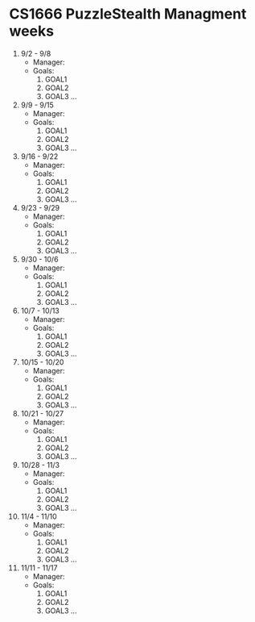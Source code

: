 # CS1666 PuzzleStealth Managment weeks

1. 9/2 - 9/8
	* Manager:
	* Goals:
		1. GOAL1
		1. GOAL2
		1. GOAL3
		...
1. 9/9 - 9/15
	* Manager:
	* Goals:
		1. GOAL1
		1. GOAL2
		1. GOAL3
		...
1. 9/16 - 9/22
	* Manager:
	* Goals:
		1. GOAL1
		1. GOAL2
		1. GOAL3
		...
1. 9/23 - 9/29
	* Manager:
	* Goals:
		1. GOAL1
		1. GOAL2
		1. GOAL3
		...
1. 9/30 - 10/6
	* Manager:
	* Goals:
		1. GOAL1
		1. GOAL2
		1. GOAL3
		...
1. 10/7 - 10/13
	* Manager:
	* Goals:
		1. GOAL1
		1. GOAL2
		1. GOAL3
		...
1. 10/15 - 10/20
	* Manager:
	* Goals:
		1. GOAL1
		1. GOAL2
		1. GOAL3
		...
1. 10/21 - 10/27
	* Manager:
	* Goals:
		1. GOAL1
		1. GOAL2
		1. GOAL3
		...
1. 10/28 - 11/3
	* Manager:
	* Goals:
		1. GOAL1
		1. GOAL2
		1. GOAL3
		...
1. 11/4 - 11/10
	* Manager:
	* Goals:
		1. GOAL1
		1. GOAL2
		1. GOAL3
		...
1. 11/11 - 11/17
	* Manager:
	* Goals:
		1. GOAL1
		1. GOAL2
		1. GOAL3
		...		
